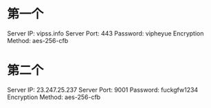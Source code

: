 # 第一个
Server IP:          vipss.info
Server Port:        443
Password:           vipheyue
Encryption Method:  aes-256-cfb


# 第二个

Server IP:          23.247.25.237
Server Port:        9001
Password:           fuckgfw1234
Encryption Method:  aes-256-cfb
